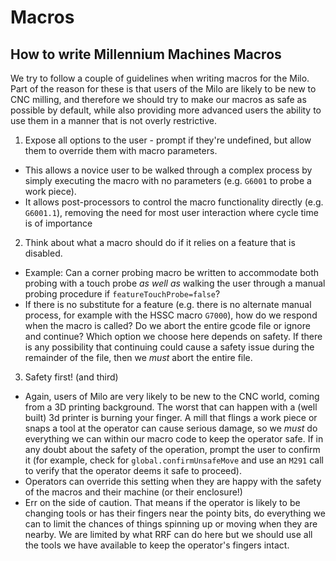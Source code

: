 # Macros

## How to write Millennium Machines Macros
We try to follow a couple of guidelines when writing macros for the Milo. Part of the reason for these is that users of the Milo are likely to be new to CNC milling, and therefore we should try to make our macros
as safe as possible by default, while also providing more advanced users the ability to use them in a manner
that is not overly restrictive.

1. Expose all options to the user - prompt if they're undefined, but allow them to override them with macro parameters.
  - This allows a novice user to be walked through a complex process by simply executing the macro with no parameters (e.g. `G6001` to probe a work piece).
  - It allows post-processors to control the macro functionality directly (e.g. `G6001.1`), removing the need for most user interaction where cycle time is of importance
2. Think about what a macro should do if it relies on a feature that is disabled.
  - Example: Can a corner probing macro be written to accommodate both probing with a touch probe _as well as_ walking the user through a manual probing procedure if `featureTouchProbe=false`?
  - If there is no substitute for a feature (e.g. there is no alternate manual process, for example with the HSSC macro `G7000`), how do we respond when the macro is called? Do we abort the entire gcode file or ignore and continue? Which option we choose here depends on safety. If there is any possibility that continuing could cause a safety issue during the remainder of the file, then we _must_ abort the entire file.
3. Safety first! (and third)
  - Again, users of Milo are very likely to be new to the CNC world, coming from a 3D printing background. The worst that can happen with a (well built) 3d printer is burning your finger. A mill that flings a work piece or snaps a tool at the operator can cause serious damage, so we _must_ do everything we can within our macro code to keep the operator safe. If in any doubt about the safety of the operation, prompt the user to confirm it (for example, check for `global.confirmUnsafeMove` and use an `M291` call to verify that the operator deems it safe to proceed).
  - Operators can override this setting when they are happy with the safety of the macros and their machine (or their enclosure!)
  - Err on the side of caution. That means if the operator is likely to be changing tools or has their fingers near the pointy bits, do everything we can to limit the chances of things spinning up or moving when they are nearby. We are limited by what RRF can do here but we should use all the tools we have available to keep the operator's fingers intact.
